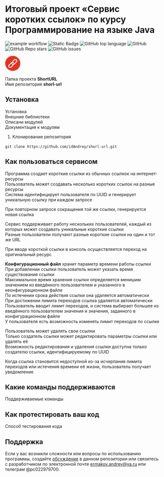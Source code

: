 # Итоговый проект «Сервис коротких ссылок» по курсу Программирование на языке Java

<!--Блок информации о репозитории в бейджах-->
![example workflow](https://github.com/github/docs/actions/workflows/main.yml/badge.svg)
![Static Badge](https://img.shields.io/badge/OkulusDev-Oxygen-Oxygen)
![GitHub top language](https://img.shields.io/github/languages/top/OkulusDev/Oxygen)
![GitHub](https://img.shields.io/github/license/OkulusDev/Oxygen)
![GitHub Repo stars](https://img.shields.io/github/stars/OkulusDev/Oxygen)
![GitHub issues](https://img.shields.io/github/issues/OkulusDev/Oxygen)

![Logotype](./docs/logo/logo_50_50.png)


Папка проекта **ShortURL**  
Имя репозитория **shorl-url**

## Установка
Установка  
Внешние библиотеки  
Описани модулей  
Документация к модулям  


1. Клонирование репозитория 

```git clone https://github.com/idAndrey/shorl-url.git```

## Как пользоваться сервисом

Программа создает короткие ссылки из обычных ссылкок на интернет-ресурсы  
Пользователь может создавать несколько коротких ссылок на разные ресурсы  
Система идентифицирует пользователя по UUID и генерирует уникальную ссылку при каждом запросе  

При повторном запросе сокращения той же ссылки, генерируется новая ссылка  

Сервис поддерживает работу нескольких пользователей, каждый из которых может создавать уникальные короткие ссылки  
Разные пользователи получают разные короткие ссылки на один и тот же URL  


При вводе короткой ссылки в консоль осуществляется переход на оригинальный ресурс  

**Конфигурационный файл** хранит параметр времени работы ссылки  
При добавлении ссылки пользователь может указать время существования ссылки  
Максимальное время хранения ссылки определяется менишим значением из введённого пользователем и указанного в кеонфигурационном файле  
По истечении срока действия ссылки она удаляется автоматически  
При достижении лимита переходов ссылка удаляется автоматически  
Пользователь вводит лимит переходов, и система выбирает большее из введённого пользователем значения и значения, заданного в конфигурационном файле  
У пользователя есть возможность изменять лимит переходов по ссылке  

Пользователь может удалять свои ссылки  
Только создатель ссылки может редактировать параметры ссылки или удалять её  
Возможность редактирования и удаления ссылки доступна только создателю ссылки, идентифицируемому по UUID  

Когда ссылка становится недоступной из-за исчерпания лимита переходов или истечения времени её жизни, пользователь получает уведомление  
 


## Какие команды поддерживаются
Поддерживаемые команды

## Как протестировать ваш код
Способ тестирования кода


<!--Поддержка-->
## Поддержка
Если у вас возникли сложности или вопросы по использованию программы, создайте 
[обсуждение](https://github.com/idAndrey/issues/new/choose) в данном репозитории или связитесь с разработчиком по электронной почте <ermakov.andrey@ya.ru> или телеграм @pc022979700.
